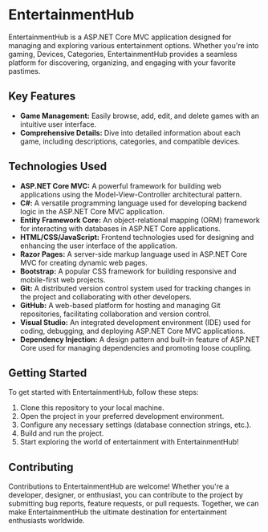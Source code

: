 # EntertainmentHub

EntertainmentHub is a ASP.NET Core MVC application designed for managing and exploring various entertainment options. Whether you're into gaming, Devices, Categories, EntertainmentHub provides a seamless platform for discovering, organizing, and engaging with your favorite pastimes.

## Key Features

- **Game Management:** Easily browse, add, edit, and delete games with an intuitive user interface.
- **Comprehensive Details:** Dive into detailed information about each game, including descriptions, categories, and compatible devices.

## Technologies Used

- **ASP.NET Core MVC:** A powerful framework for building web applications using the Model-View-Controller architectural pattern.
- **C#:** A versatile programming language used for developing backend logic in the ASP.NET Core MVC application.
- **Entity Framework Core:** An object-relational mapping (ORM) framework for interacting with databases in ASP.NET Core applications.
- **HTML/CSS/JavaScript:** Frontend technologies used for designing and enhancing the user interface of the application.
- **Razor Pages:** A server-side markup language used in ASP.NET Core MVC for creating dynamic web pages.
- **Bootstrap:** A popular CSS framework for building responsive and mobile-first web projects.
- **Git:** A distributed version control system used for tracking changes in the project and collaborating with other developers.
- **GitHub:** A web-based platform for hosting and managing Git repositories, facilitating collaboration and version control.
- **Visual Studio:** An integrated development environment (IDE) used for coding, debugging, and deploying ASP.NET Core MVC applications.
- **Dependency Injection:** A design pattern and built-in feature of ASP.NET Core used for managing dependencies and promoting loose coupling.

## Getting Started

To get started with EntertainmentHub, follow these steps:

1. Clone this repository to your local machine.
2. Open the project in your preferred development environment.
3. Configure any necessary settings (database connection strings, etc.).
4. Build and run the project.
5. Start exploring the world of entertainment with EntertainmentHub!

## Contributing

Contributions to EntertainmentHub are welcome! Whether you're a developer, designer, or enthusiast, you can contribute to the project by submitting bug reports, feature requests, or pull requests. Together, we can make EntertainmentHub the ultimate destination for entertainment enthusiasts worldwide.

